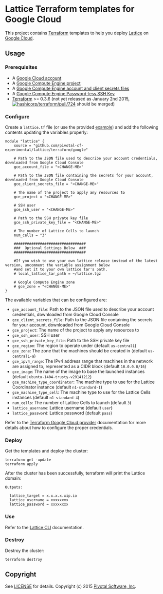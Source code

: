# Lattice Terraform templates for Google Cloud

This project contains [Terraform](https://www.terraform.io/) templates to help you deploy
[Lattice](https://github.com/pivotal-cf-experimental/lattice) on
[Google Cloud](https://cloud.google.com/).

## Usage

### Prerequisites

* A [Google Cloud account](https://cloud.google.com/)
* A [Google Compute Engine project](https://cloud.google.com/compute/docs/projects)
* A [Google Compute Engine account and client secrets files](https://www.terraform.io/docs/providers/google/index.html)
* A [Google Compute Engine Password-less SSH Key](https://cloud.google.com/compute/docs/console#sshkeys)
* [Terraform](https://www.terraform.io/downloads.html) >= 0.3.6 (not yet released as January 2nd 2015, [![hashicorp/terraform/pull/724](https://github-shields.cfapps.io/github/hashicorp/terraform/pull/724.svg)](https://github-shields.cfapps.io/github/hashicorp/terraform/pull/724) should be merged)

### Configure

Create a `lattice.tf` file (or use the provided [example](https://github.com/pivotal-cf-experimental/lattice/blob/master/terraform/google/lattice.tf.example)) and add the following contents updating the variables properly:

```
module "lattice" {
    source = "github.com/pivotal-cf-experimental/lattice/terraform/google"

    # Path to the JSON file used to describe your account credentials, downloaded from Google Cloud Console
    gce_account_file = "<CHANGE-ME>"

    # Path to the JSON file containing the secrets for your account, downloaded from Google Cloud Console
    gce_client_secrets_file = "<CHANGE-ME>"

    # The name of the project to apply any resources to
    gce_project = "<CHANGE-ME>"

    # SSH user
    gce_ssh_user = "<CHANGE-ME>"

    # Path to the SSH private key file
    gce_ssh_private_key_file = "<CHANGE-ME>"

    # The number of Lattice Cells to launch
    num_cells = "3"

    #################################
    ###  Optional Settings Below  ###
    #################################

    #If you wish to use your own lattice release instead of the latest version, uncomment the variable assignment below
    #and set it to your own lattice tar's path.
    # local_lattice_tar_path = ~/lattice.tgz

    # Google Compute Engine zone
    # gce_zone = "<CHANGE-ME>"
}
```

The available variables that can be configured are:

* `gce_account_file`: Path to the JSON file used to describe your account credentials, downloaded from Google Cloud Console
* `gce_client_secrets_file`: Path to the JSON file containing the secrets for your account, downloaded from Google Cloud Console
* `gce_project`: The name of the project to apply any resources to
* `gce_ssh_user`: SSH user
* `gce_ssh_private_key_file`: Path to the SSH private key file
* `gce_region`: The region to operate under (default `us-central1`)
* `gce_zone`: The zone that the machines should be created in (default `us-central1-a`)
* `gce_ipv4_range`: The IPv4 address range that machines in the network are assigned to, represented as a CIDR block (default `10.0.0.0/16`)
* `gce_image`: The name of the image to base the launched instances (default `ubuntu-1404-trusty-v20141212`)
* `gce_machine_type_coordinator`: The machine type to use for the Lattice Coordinator instance (default `n1-standard-1`)
* `gce_machine_type_cell`: The machine type to use for the Lattice Cells instances (default `n1-standard-4`)
* `num_cells`: The number of Lattice Cells to launch (default `3`)
* `lattice_username`: Lattice username (default `user`)
* `lattice_password`: Lattice password (default `pass`)

Refer to the [Terraform Google Cloud provider](https://www.terraform.io/docs/providers/google/index.html)
documentation for more details about how to configure the proper credentials.

### Deploy

Get the templates and deploy the cluster:

```
terraform get -update
terraform apply
```

After the cluster has been successfully, terraform will print the Lattice domain:

```
Outputs:

  lattice_target = x.x.x.x.xip.io
  lattice_username = xxxxxxxx
  lattice_password = xxxxxxxx
```

### Use

Refer to the [Lattice CLI](https://github.com/pivotal-cf-experimental/lattice-cli#lattice-cli) documentation.

### Destroy

Destroy the cluster:

```
terraform destroy
```

## Copyright

See [LICENSE](https://github.com/pivotal-cf-experimental/lattice/blob/master/LICENSE) for details.
Copyright (c) 2015 [Pivotal Software, Inc](http://www.pivotal.io/).

